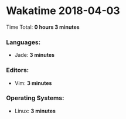 # Wakatime 2018-04-03

Time Total: **0 hours 3 minutes**

### Languages:
- Jade: **3 minutes** 

### Editors:
- Vim: **3 minutes** 

### Operating Systems:
- Linux: **3 minutes** 

